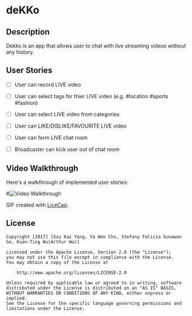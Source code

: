 # deKKo

## Description

Dekko is an app that allows user to chat with live streaming videos without any history.

## User Stories

- [ ] User can record LIVE video
- [ ] User can select tags for thier LIVE video (e.g. #location #sports #fashion)
- [ ] User can select LIVE video from categories
- [ ] User can LIKE/DISLIKE/FAVOURITE LIVE video
- [ ] User can form LIVE chat room
- [ ] Broadcaster can kick user out of chat room


## Video Walkthrough 

Here's a walkthrough of implemented user stories:


#<img src='' title= 'Tumblr Walkthrough' width ='' alt='Video Walkthrough'/>



GIF created with [LiceCap](http://www.cockos.com/licecap/).

## License

    Copyright [2017] [Szu Kai Yang, Ya Wen Chu, Stefany Felicia Gunawan Go, Kuan-Ting Wu(Arthur Wu)]

    Licensed under the Apache License, Version 2.0 (the "License");
    you may not use this file except in compliance with the License.
    You may obtain a copy of the License at

        http://www.apache.org/licenses/LICENSE-2.0

    Unless required by applicable law or agreed to in writing, software
    distributed under the License is distributed on an "AS IS" BASIS,
    WITHOUT WARRANTIES OR CONDITIONS OF ANY KIND, either express or implied.
    See the License for the specific language governing permissions and
    limitations under the License.
